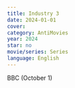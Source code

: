 ```yaml
---
title: Industry 3
date: 2024-01-01
cover: 
category: AntiMovies
year: 2024
star: no
movie/series: Series
language: English
---
```

BBC (October 1)






